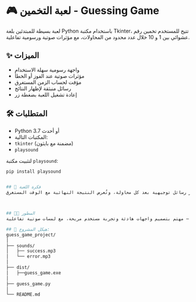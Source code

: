 # 🎮 لعبة التخمين - Guessing Game

لعبة بسيطة للمبتدئين بلغة Python باستخدام مكتبة Tkinter، تتيح للمستخدم تخمين رقم عشوائي بين 1 و 10 خلال عدد محدود من المحاولات، مع مؤثرات صوتية ورسومية تفاعلية.

## ✨ الميزات

- واجهة رسومية سهلة الاستخدام
- مؤثرات صوتية عند الفوز أو الخطأ
- مؤقت لحساب الزمن المستغرق
- رسائل منبثقة لإظهار النتائج
- إعادة تشغيل اللعبة بضغطة زر


## 🛠️ المتطلبات

  - Python 3.7 أو أحدث
  - المكتبات التالية:
  - `tkinter` (مضمنة مع بايثون)
  - `playsound`
  
  لتثبيت مكتبة `playsound`:
  ```bash
  pip install playsound


## 🧠 فكرة اللعبة
يتم اختيار رقم عشوائي بين 1 و 10، وعلى المستخدم تخمينه خلال 5 محاولات. تظهر رسائل توجيهية بعد كل محاولة، وتُعرض النتيجة النهائية مع الوقت المستغرق.



## 👨‍💻 المطور
إبراهيم غريب – مهتم بتصميم واجهات هادئة وتجربة مستخدم مريحة، مع لمسات صوتية تفاعلية.

## 📁 هيكل المشروع:
guess_game_project/
│
├── sounds/
│   ├── success.mp3
│   └── error.mp3
│
├── dist/
│   ├──guess_game.exe
│
├── guess_game.py
│
└── README.md
